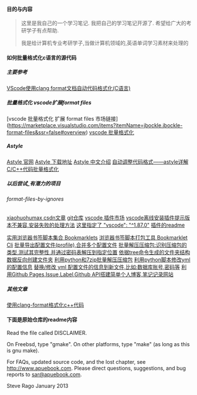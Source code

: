 #### 目的与内容
> 这里是我自己的一个学习笔记.
> 我把自己的学习笔记开源了.
> 希望给广大的考研学子有点帮助.
>
> 我是给计算机专业考研学子,当做计算机领域的,英语单词学习素材来处理的

#### 如何批量格式化c语言的源代码

##### 主要参考
[VScode使用clang format文档自动代码格式化(C语言)](https://blog.csdn.net/weixin_42217191/article/details/129516325)


##### 批量格式化 vscode扩展format files
[vscode 批量格式化 扩展 format files 市场链接] (https://marketplace.visualstudio.com/items?itemName=jbockle.jbockle-format-files&ssr=false#overview)
[vscode 批量格式化](https://blog.csdn.net/userkang/article/details/94436433)

##### Astyle
[Astyle 官网](https://astyle.sourceforge.net/)
[Astyle 下载地址](https://sourceforge.net/projects/astyle/)
[Astyle 中文介绍](https://baike.baidu.com/item/Astyle)
[自动调整代码格式——astyle详解](https://blog.csdn.net/weixin_39950873/article/details/131635456)
[C/C++代码批量格式化](https://www.iteye.com/blog/kanyun-2353817)

##### 以后尝试_有潜力的项目

###### format-files-by-ignores
[xiaohuohumax csdn文章](https://blog.csdn.net/qq_41959923/article/details/136979471)
[git仓库](https://github.com/xiaohuohumax/format-files-by-ignores#readme)
[vscode 插件市场](https://marketplace.visualstudio.com/items?itemName=xiaohuohumax.format-files-by-ignores)
[vscode离线安装插件提示版本不兼容,安装失败的处理方法](https://blog.csdn.net/weixin_63712639/article/details/131600261)
[这里指定了 "vscode": "^1.87.0"](https://github.com/xiaohuohumax/format-files-by-ignores/blob/main/package.json)
[插件的readme](https://github.com/xiaohuohumax/format-files-by-ignores#readme)

[实用浏览器书签脚本集合 Bookmarklets](https://github.com/xiaohuohumax/bookmark-script)
[浏览器书签脚本打包工具 Bookmarklet Cli](https://github.com/xiaohuohumax/bookmark-script-builder)
[ 批量导出配置文件(profile),合并多个配置文件](https://github.com/xiaohuohumax/vscode-export-profiles)
[批量解压压缩包:识别压缩包的类型,测试其完整性,并通过密码表解压到指定位置](https://github.com/xiaohuohumax/auto-unpack)
[依据tree命令生成的文件夹结构数据反向创建文件夹](https://github.com/xiaohuohumax/un-tree)
[利用python和7zip批量解压压缩包](https://blog.csdn.net/qq_41959923/article/details/127315477)
[利用python脚本修改yml的配置信息](https://blog.csdn.net/qq_41959923/article/details/125343141)
[替换/修改 yml 配置文件的信息到新文件,比如:数据库账号,密码等](https://github.com/xiaohuohumax/yml-format)
[利用Github Pages,Issue,Label,Github API搭建简单个人博客,笔记记录网站](https://blog.csdn.net/qq_41959923/article/details/135338028)



##### 其他文章
[使用clang-format格式化c++代码](https://blog.csdn.net/Lucy_stone/article/details/135184576)




#### 下面是原始仓库的readme内容

Read the file called DISCLAIMER.

On Freebsd, type "gmake".
On other platforms, type "make" (as long as this is gnu make).

For FAQs, updated source code, and the lost chapter, see http://www.apuebook.com.
Please direct questions, suggestions, and bug reports to sar@apuebook.com.

Steve Rago
January 2013
